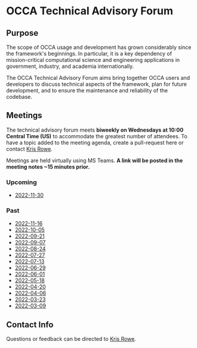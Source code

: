 # OCCA Technical Advisory Forum

## Purpose

The scope of OCCA usage and development has grown considerably since the framework's beginnings. In particular, it is a key dependency of mission-critical computational science and engineering applications in government, industry, and academia internationally. 

The OCCA Technical Advisory Forum aims bring together OCCA users and developers to discuss technical aspects of the framework, plan for future development, and to ensure the maintenance and reliability of the codebase.

## Meetings

The technical advisory forum meets **biweekly on Wednesdays at 10:00 Central Time (US)** to accommodate the greatest number of attendees. To have a topic added to the meeting agenda, create a pull-request here or contact [Kris Rowe](mailto:kris.rowe@anl.gov).

Meetings are held virtually using MS Teams. **A link will be posted in the meeting notes ~15 minutes prior.**

### Upcoming

- [2022-11-30](meeting-notes/2022-11-30.md)

### Past

- [2022-11-16](meeting-notes/2022-11-16.md)
- [2022-10-05](meeting-notes/2022-10-05.md)
- [2022-09-21](meeting-notes/2022-09-21.md)
- [2022-09-07](meeting-notes/2022-09-07.md)
- [2022-08-24](meeting-notes/2022-08-24.md)
- [2022-07-27](meeting-notes/2022-07-27.md)
- [2022-07-13](meeting-notes/2022-07-13.md)
- [2022-06-29](meeting-notes/2022-06-29.md)
- [2022-06-01](meeting-notes/2022-06-01.md)
- [2022-05-18](meeting-notes/2022-05-18.md)
- [2022-04-20](meeting-notes/2022-04-20.md)
- [2022-04-06](meeting-notes/2022-04-06.md)
- [2022-03-23](meeting-notes/2022-03-23.md)
- [2022-03-09](meeting-notes/2022-03-09.md)

## Contact Info

Questions or feedback can be directed to [Kris Rowe](mailto:kris.rowe@anl.gov).
